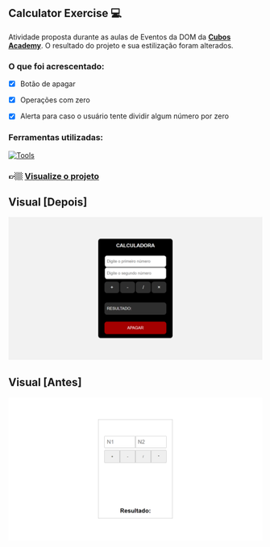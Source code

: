 ## Calculator Exercise 💻

Atividade proposta durante as aulas de Eventos da DOM da <a target="_blank" href="https://cubos.academy/">**Cubos Academy**</a>. O resultado do projeto e sua estilização foram alterados.

### O que foi acrescentado:

- [x] Botão de apagar
- [x] Operações com zero
- [x] Alerta para caso o usuário tente dividir algum número por zero


### Ferramentas utilizadas:
[![Tools](https://skillicons.dev/icons?i=html,css,js)](https://skillicons.dev)

### 👉🏼 <a target="_blank" href="https://calculator-exercise-bymisantana.netlify.app/">**Visualize o projeto**</a>

## Visual [Depois]

![alt text](assets/calculator-img-after.png)

## Visual [Antes]

![alt text](assets/calculator-img-before.png)

